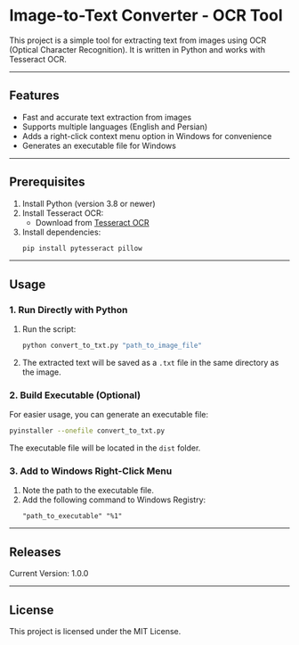 
# Image-to-Text Converter - OCR Tool

This project is a simple tool for extracting text from images using OCR (Optical Character Recognition). It is written in Python and works with Tesseract OCR.

---

## **Features**
- Fast and accurate text extraction from images
- Supports multiple languages (English and Persian)
- Adds a right-click context menu option in Windows for convenience
- Generates an executable file for Windows

---

## **Prerequisites**
1. Install Python (version 3.8 or newer)
2. Install Tesseract OCR:
   - Download from [Tesseract OCR](https://github.com/tesseract-ocr/tesseract)
3. Install dependencies:
   ```bash
   pip install pytesseract pillow
   ```

---

## **Usage**
### **1. Run Directly with Python**
1. Run the script:
   ```bash
   python convert_to_txt.py "path_to_image_file"
   ```
2. The extracted text will be saved as a `.txt` file in the same directory as the image.

### **2. Build Executable (Optional)**
For easier usage, you can generate an executable file:
```bash
pyinstaller --onefile convert_to_txt.py
```
The executable file will be located in the `dist` folder.

### **3. Add to Windows Right-Click Menu**
1. Note the path to the executable file.
2. Add the following command to Windows Registry:
   ```
   "path_to_executable" "%1"
   ```

---

## **Releases**
Current Version: 1.0.0

---

## **License**
This project is licensed under the MIT License.
